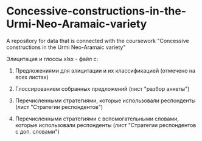 # Concessive-constructions-in-the-Urmi-Neo-Aramaic-variety
A repository for data that is connected with the coursework "Concessive constructions in the Urmi Neo-Aramaic variety"

Элицитация и глоссы.xlsx - файл с:

1. Предложениями для элицитации и их классификацией (отмечено на всех листах)
   
2. Глоссированием собранных предложений (лист "разбор анкеты")

3. Перечисленными стратегиями, которые использовали респонденты (лист "Стратегии респондентов")

4. Перечисленными стратегиями с вспомогательными словами, которые использовали респонденты (лист "Стратегии респондентов с доп. словами")
